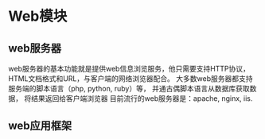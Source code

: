 # Web模块
## web服务器
web服务器的基本功能就是提供web信息浏览服务，他只需要支持HTTP协议，HTML文档格式和URL，与客户端的网络浏览器配合。
大多数web服务器都支持服务端的脚本语言（php, python, ruby）等， 并通古偶脚本语言从数据库获取数据， 将结果返回给客户端浏览器
目前流行的web服务器是：apache, nginx, iis.

## web应用框架
